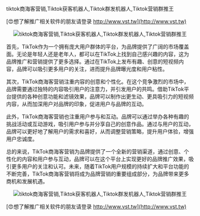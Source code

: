 tiktok商海客营销,Tiktok获客机器人,Tiktok群发机器人,Tiktok营销群推王

[😍想了解推广相关软件的朋友请登录 http://www.vst.tw](http://www.vst.tw)

 <center><img src="https://vst.tw/MP4/tuiguang/png/5.png" alt="tiktok商海客营销,Tiktok获客机器人,Tiktok群发机器人,Tiktok营销群推王"></center>

首先，TikTok作为一个拥有庞大用户群体的平台，为品牌提供了广阔的市场覆盖面。无论是年轻人还是老年人，都可以在TikTok上找到自己感兴趣的内容，这为品牌推广和营销提供了更多选择。通过在TikTok上发布有趣、创意的短视频内容，品牌可以吸引更多用户的关注，进而提升品牌曝光度和用户粘性。

其次，TikTok商海客营销注重内容的创意和个性化。在这个竞争激烈的市场中，品牌需要通过独特的内容吸引用户的注意力，并引发用户的共鸣。借助TikTok平台提供的各种创意功能和滤镜效果，品牌可以制作出更生动、更具吸引力的短视频内容，从而加深用户对品牌的印象，促进用户与品牌的互动。

此外，TikTok商海客营销也注重用户参与和互动。品牌可以通过举办各种有趣的挑战活动或互动游戏，吸引用户参与并分享自己的创意作品。通过与用户的互动，品牌可以更好地了解用户的需求和喜好，从而调整营销策略，提升用户体验，增强用户忠诚度。

总的来说，TikTok商海客营销为品牌提供了一个全新的营销渠道，通过创意、个性化的内容和用户参与互动，品牌可以在这个平台上实现更好的品牌推广效果，吸引更多用户的关注和认可。未来，随着TikTok用户规模的持续扩大和平台功能的不断完善，TikTok商海客营销将成为品牌营销的重要组成部分，为品牌带来更多商机和发展机遇。

 <center><img src="https://vst.tw/MP4/tuiguang/png/6.png" alt="tiktok商海客营销,Tiktok获客机器人,Tiktok群发机器人,Tiktok营销群推王"></center>

[😍想了解推广相关软件的朋友请登录 http://www.vst.tw](http://www.vst.tw)



